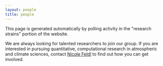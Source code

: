 ```yaml
---
layout: people
title: people
---
```


This page is generated automatically by polling activity in the "research strains" portion of the website. 

We are always looking for talented researchers to join our group. If you are interested in pursuing quantitative, computational research in atmospheric and climate sciences, contact [Nicole Feldl](https://eps.ucsc.edu/faculty/Profiles/fac-only.php?uid=nfeldl) to find out how you can get involved. 

